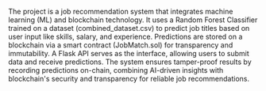 The project is a job recommendation system that integrates machine learning (ML) and blockchain technology. It uses a Random Forest Classifier trained on a dataset (combined_dataset.csv) to predict job titles based on user input like skills, salary, and experience. Predictions are stored on a blockchain via a smart contract (JobMatch.sol) for transparency and immutability. A Flask API serves as the interface, allowing users to submit data and receive predictions. The system ensures tamper-proof results by recording predictions on-chain, combining AI-driven insights with blockchain's security and transparency for reliable job recommendations.
